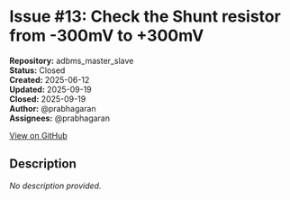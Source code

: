 # Issue #13: Check the Shunt resistor from -300mV to +300mV

**Repository:** adbms_master_slave  
**Status:** Closed  
**Created:** 2025-06-12  
**Updated:** 2025-09-19  
**Closed:** 2025-09-19  
**Author:** @prabhagaran  
**Assignees:** @prabhagaran  

[View on GitHub](https://github.com/Simtestlab/adbms_master_slave/issues/13)

## Description

*No description provided.*